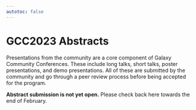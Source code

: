 ```yaml
---
autotoc: false
---
```


<slot name="/events/gcc2023/header" />


# GCC2023 Abstracts

Presentations from the community are a core component of Galaxy Community
Conferences.  These include long talks, short talks, poster presentations, and
demo presentations.  All of these are submitted by the community and go through
a peer review process before being accepted for the program.

**Abstract submission is not yet open.** Please check back here towards the end of February.
